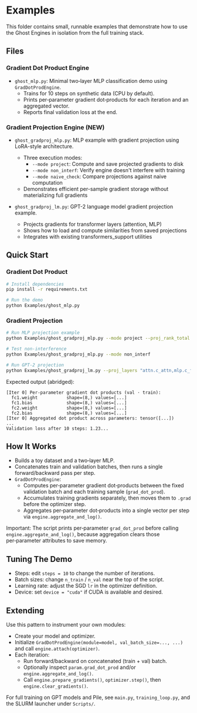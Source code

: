 # Examples

This folder contains small, runnable examples that demonstrate how to use the Ghost Engines in isolation from the full training stack.

## Files

### Gradient Dot Product Engine
- `ghost_mlp.py`: Minimal two‑layer MLP classification demo using `GradDotProdEngine`.
  - Trains for 10 steps on synthetic data (CPU by default).
  - Prints per‑parameter gradient dot‑products for each iteration and an aggregated vector.
  - Reports final validation loss at the end.

### Gradient Projection Engine (NEW)
- `ghost_gradproj_mlp.py`: MLP example with gradient projection using LoRA-style architecture.
  - Three execution modes:
    - `--mode project`: Compute and save projected gradients to disk
    - `--mode non_interf`: Verify engine doesn't interfere with training
    - `--mode naive_check`: Compare projections against naive computation
  - Demonstrates efficient per-sample gradient storage without materializing full gradients
  
- `ghost_gradproj_lm.py`: GPT-2 language model gradient projection example.
  - Projects gradients for transformer layers (attention, MLP)
  - Shows how to load and compute similarities from saved projections
  - Integrates with existing transformers_support utilities

## Quick Start

### Gradient Dot Product
```bash
# Install dependencies
pip install -r requirements.txt

# Run the demo
python Examples/ghost_mlp.py
```

### Gradient Projection
```bash
# Run MLP projection example
python Examples/ghost_gradproj_mlp.py --mode project --proj_rank_total 64

# Test non-interference
python Examples/ghost_gradproj_mlp.py --mode non_interf

# Run GPT-2 projection
python Examples/ghost_gradproj_lm.py --proj_layers "attn.c_attn,mlp.c_fc" --proj_rank_total 256
```

Expected output (abridged):

```
[Iter 0] Per-parameter gradient dot products (val ⋅ train):
  fc1.weight           shape=(8,) values=[...]
  fc1.bias             shape=(8,) values=[...]
  fc2.weight           shape=(8,) values=[...]
  fc2.bias             shape=(8,) values=[...]
[Iter 0] Aggregated dot product across parameters: tensor([...])
...
Validation loss after 10 steps: 1.23...
```

## How It Works
- Builds a toy dataset and a two‑layer MLP.
- Concatenates train and validation batches, then runs a single forward/backward pass per step.
- `GradDotProdEngine`:
  - Computes per‑parameter gradient dot‑products between the fixed validation batch and each training sample (`grad_dot_prod`).
  - Accumulates training gradients separately, then moves them to `.grad` before the optimizer step.
  - Aggregates per‑parameter dot‑products into a single vector per step via `engine.aggregate_and_log()`.

Important: The script prints per‑parameter `grad_dot_prod` before calling `engine.aggregate_and_log()`, because aggregation clears those per‑parameter attributes to save memory.

## Tuning The Demo
- Steps: edit `steps = 10` to change the number of iterations.
- Batch sizes: change `n_train` / `n_val` near the top of the script.
- Learning rate: adjust the SGD `lr` in the optimizer definition.
- Device: set `device = "cuda"` if CUDA is available and desired.

## Extending
Use this pattern to instrument your own modules:
- Create your model and optimizer.
- Initialize `GradDotProdEngine(module=model, val_batch_size=..., ...)` and call `engine.attach(optimizer)`.
- Each iteration:
  - Run forward/backward on concatenated (train + val) batch.
  - Optionally inspect `param.grad_dot_prod` and/or `engine.aggregate_and_log()`.
  - Call `engine.prepare_gradients()`, `optimizer.step()`, then `engine.clear_gradients()`.

For full training on GPT models and Pile, see `main.py`, `training_loop.py`, and the SLURM launcher under `Scripts/`.
